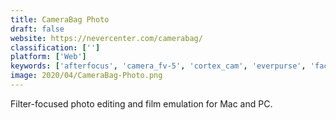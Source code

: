 ```yaml
---
title: CameraBag Photo
draft: false 
website: https://nevercenter.com/camerabag/
classification: ['']
platform: ['Web']
keywords: ['afterfocus', 'camera_fv-5', 'cortex_cam', 'everpurse', 'facetune', 'halide', 'handy_photo', 'hipstamatic', 'microsoft_pix', 'new_vsco', 'open_camera', 'pablo', 'picassort', 'polarfox', 'prynt', 'vsco', 'visionn', 'zyl']
image: 2020/04/CameraBag-Photo.png
---
```

Filter-focused photo editing and film emulation for Mac and PC.